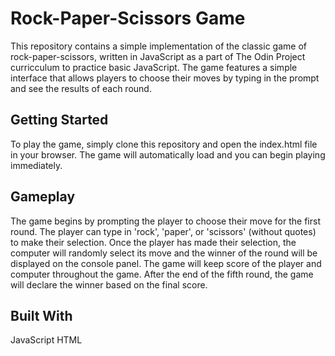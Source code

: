 # Rock-Paper-Scissors Game
This repository contains a simple implementation of the classic game of rock-paper-scissors, written in JavaScript as a part of  The Odin Project curricculum to practice basic JavaScript. The game features a simple interface that allows players to choose their moves by typing in the prompt and see the results of each round. 

## Getting Started
To play the game, simply clone this repository and open the index.html file in your browser. The game will automatically load and you can begin playing immediately.

## Gameplay
The game begins by prompting the player to choose their move for the first round. The player can type in 'rock', 'paper', or 'scissors' (without quotes) to make their selection. Once the player has made their selection, the computer will randomly select its move and the winner of the round will be displayed on the console panel. The game will keep score of the player and computer throughout the game. After the end of the fifth round, the game will declare the winner based on the final score.

## Built With
JavaScript
HTML
